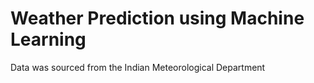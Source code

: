 # Weather Prediction using Machine Learning

Data was sourced from the Indian Meteorological Department